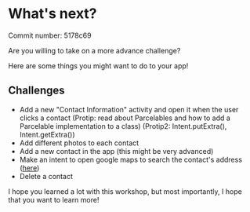 # What's next?
Commit number: 5178c69

Are you willing to take on a more advance challenge?

Here are some things you might want to do to your app!

## Challenges

* Add a new "Contact Information" activity and open it when the user clicks a contact 
(Protip: read about Parcelables and how to add a Parcelable implementation to a class) 
(Protip2: Intent.putExtra(), Intent.getExtra())
* Add different photos to each contact
* Add a new contact in the app (this might be very advanced)
* Make an intent to open google maps to search the contact's address ([here](https://developers.google.com/maps/documentation/android-api/intents))
* Delete a contact

I hope you learned a lot with this workshop, but most importantly, I hope that you want to learn more!
